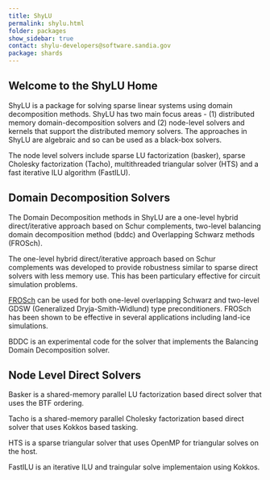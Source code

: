 ```yaml
---
title: ShyLU
permalink: shylu.html
folder: packages
show_sidebar: true
contact: shylu-developers@software.sandia.gov
package: shards
---
```


## Welcome to the ShyLU Home

ShyLU is a package for solving sparse linear systems using domain decomposition methods. ShyLU has two main focus areas - 
(1) distributed memory domain-decomposition solvers and (2) node-level solvers and kernels that support the distributed memory solvers. The approaches in ShyLU are algebraic and so can be used as a black-box solvers.

The node level solvers include sparse LU factorization (basker), sparse Cholesky factorization (Tacho), multithreaded triangular solver (HTS) and a fast iterative ILU algorithm (FastILU).

## Domain Decomposition Solvers

The Domain Decomposition methods in ShyLU are a one-level hybrid direct/iterative approach based on Schur complements, two-level balancing domain decomposition method (bddc) and Overlapping Schwarz methods (FROSch). 

The one-level hybrid direct/iterative approach based on Schur complements was developed to provide robustness similar to sparse direct solvers with less memory use. This has been particulary effective for circuit simulation problems.

[FROSch](https://shylu-frosch.github.io) can be used for both one-level overlapping Schwarz and two-level GDSW (Generalized Dryja-Smith-Widlund) type preconditioners. FROSch has been shown to be effective in several applications including land-ice simulations.

BDDC is an experimental code for the solver that implements the Balancing Domain Decomposition solver.

## Node Level Direct Solvers

Basker is a shared-memory parallel LU factorization based direct solver that uses the BTF ordering.

Tacho is a shared-memory parallel Cholesky factorization based direct solver that uses Kokkos based tasking.

HTS is a sparse triangular solver that uses OpenMP for triangular solves on the host.

FastILU is an iterative ILU and traingular solve implementaion using Kokkos.


